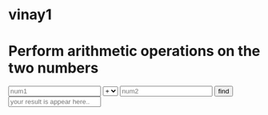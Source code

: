 # vinay1


<!DOCTYPE html>
<html lang="en">
<head>
    <meta charset="UTF-8">
    <meta name="viewport" content="width=device-width, initial-scale=1.0">
    <title>Document</title>
   
</head>
<body>
    <h1>Perform arithmetic operations on the two numbers</h1>
    <input type="text" id="num1" placeholder="num1">
    <select id="opt">
        <option id="add" >+</option>
        <option id="sub">-</option>
        <option id="multi">*</option>
        <option id="divi">/</option>
    </select>
    <input type="text" id="num2" placeholder="num2">
    <button onclick="asm()" >find</button>
    <input type="text" id="result" placeholder="your result is appear here..">
<script>
    function asm(){
        var num1=Number(document.getElementById("num1").value);
        var num2=Number(document.getElementById("num2").value);
        if(document.getElementById("opt").value==document.getElementById("add").value){
            var res=num1+num2;
            document.getElementById("result").value=res;
        }
       else if(document.getElementById("opt").value==document.getElementById("sub").value){
            var res=num1-num2;
            document.getElementById("result").value=res;
        }
        else if(document.getElementById("opt").value==document.getElementById("multi").value){
            var res=num1*num2;
            document.getElementById("result").value=res;
        }
         else{
            var res=num1/num2;
            document.getElementById("result").value=res;
        }
    }
</script>
</body>
</html>
